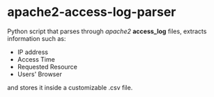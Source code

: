 # apache2-access-log-parser
Python script that parses through *apache2* **access_log** files, extracts information such as:

* IP address
* Access Time
* Requested Resource
* Users' Browser

and stores it inside a customizable .csv file.
